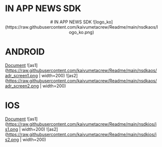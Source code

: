 # IN APP NEWS SDK
<div align="center">
# IN APP NEWS SDK
![logo_ko](https://raw.githubusercontent.com/kaivumetacrew/Readme/main/nsdkaos/logo_ko.png)
</div>


# ANDROID
[Document](https://github.com/kaivumetacrew/Readme/tree/main/nsdkaos)
![as1](https://raw.githubusercontent.com/kaivumetacrew/Readme/main/nsdkaos/adr_screen1.png | width=200)
![as2](https://raw.githubusercontent.com/kaivumetacrew/Readme/main/nsdkaos/adr_screen2.png | width=200)



# IOS
[Document](https://github.com/kaivumetacrew/Readme/tree/main/nsdkios)
![as1](https://raw.githubusercontent.com/kaivumetacrew/Readme/main/nsdkios/is1.png | width=200)
![as2](https://raw.githubusercontent.com/kaivumetacrew/Readme/main/nsdkios/is2.png | width=200)